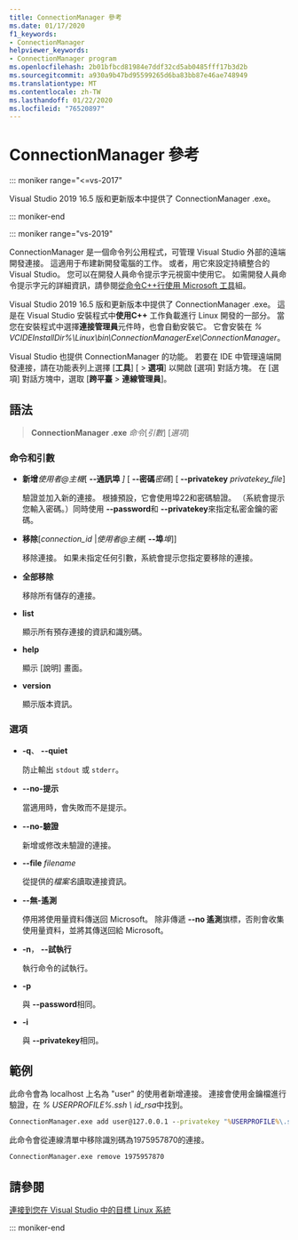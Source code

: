 ```yaml
---
title: ConnectionManager 參考
ms.date: 01/17/2020
f1_keywords:
- ConnectionManager
helpviewer_keywords:
- ConnectionManager program
ms.openlocfilehash: 2b01bfbcd81984e7ddf32cd5ab0485fff17b3d2b
ms.sourcegitcommit: a930a9b47bd95599265d6ba83bb87e46ae748949
ms.translationtype: MT
ms.contentlocale: zh-TW
ms.lasthandoff: 01/22/2020
ms.locfileid: "76520897"
---
```

# <a name="connectionmanager-reference"></a>ConnectionManager 參考

::: moniker range="<=vs-2017"

Visual Studio 2019 16.5 版和更新版本中提供了 ConnectionManager .exe。

::: moniker-end

::: moniker range="vs-2019"

ConnectionManager 是一個命令列公用程式，可管理 Visual Studio 外部的遠端開發連接。 這適用于布建新開發電腦的工作。 或者，用它來設定持續整合的 Visual Studio。 您可以在開發人員命令提示字元視窗中使用它。 如需開發人員命令提示字元的詳細資訊，請參閱[從命令C++行使用 Microsoft 工具](..\build\building-on-the-command-line.md)組。

Visual Studio 2019 16.5 版和更新版本中提供了 ConnectionManager .exe。 這是在 Visual Studio 安裝程式中**使用C++** 工作負載進行 Linux 開發的一部分。 當您在安裝程式中選擇**連接管理員**元件時，也會自動安裝它。 它會安裝在 *% VCIDEInstallDir%\\Linux\\bin\\ConnectionManagerExe\\ConnectionManager*。

Visual Studio 也提供 ConnectionManager 的功能。 若要在 IDE 中管理遠端開發連接，請在功能表列上選擇 [**工具**] [ > **選項**] 以開啟 [選項] 對話方塊。 在 [選項] 對話方塊中，選取 [**跨平臺** > **連線管理員**]。

## <a name="syntax"></a>語法

> **ConnectionManager .exe** *命令*\[*引數*] \[*選項*]

### <a name="commands-and-arguments"></a>命令和引數

- **新增***使用者\@主機*\[ **--通訊埠** *]* \[ **--密碼***密碼*] \[ **--privatekey** *privatekey_file*]

  驗證並加入新的連接。 根據預設，它會使用埠22和密碼驗證。 （系統會提示您輸入密碼。）同時使用 **--password**和 **--privatekey**來指定私密金鑰的密碼。

- **移除**\[*connection_id* \|*使用者\@主機*\[ **--埠***埠*]]

  移除連接。 如果未指定任何引數，系統會提示您指定要移除的連接。

- **全部移除**

  移除所有儲存的連接。

- **list**

  顯示所有預存連接的資訊和識別碼。

- **help**

  顯示 [說明] 畫面。

- **version**

  顯示版本資訊。

### <a name="options"></a>選項

- **-q**、 **--quiet**

  防止輸出 `stdout` 或 `stderr`。

- **--no-提示**

  當適用時，會失敗而不是提示。

- **--no-驗證**

  新增或修改未驗證的連接。

- **--file** *filename*

  從提供的*檔案名*讀取連接資訊。

- **--無-遙測**

  停用將使用量資料傳送回 Microsoft。 除非傳遞 **--no 遙測**旗標，否則會收集使用量資料，並將其傳送回給 Microsoft。  

- **-n**， **--試執行**

  執行命令的試執行。

- **-p**

  與 **--password**相同。

- **-i**

  與 **--privatekey**相同。

## <a name="examples"></a>範例

此命令會為 localhost 上名為 "user" 的使用者新增連接。 連接會使用金鑰檔進行驗證，在 *% USERPROFILE%\.ssh \ id_rsa*中找到。

```cmd
ConnectionManager.exe add user@127.0.0.1 --privatekey "%USERPROFILE%\.ssh\id_rsa"
```

此命令會從連線清單中移除識別碼為1975957870的連接。

```cmd
ConnectionManager.exe remove 1975957870
```

## <a name="see-also"></a>請參閱

[連接到您在 Visual Studio 中的目標 Linux 系統](connect-to-your-remote-linux-computer.md)

::: moniker-end
